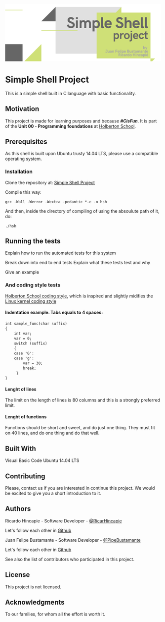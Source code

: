 ![](images/header_image.png)

# Simple Shell Project
 This is a simple shell built in C language with basic functionality. 

## Motivation
This project is made for learning purposes and because ***#CisFun***. 
It is part of the **Unit 00 - Programming foundations** at [Holberton School](https://www.holbertonschool.com/pathway_foundations).

## Prerequisites
As this shell is built upon Ubuntu trusty 14.04 LTS, please use a compatible operating system. 

### Installation

Clone the repository at: [Simple Shell Project](https://github.com/ricarhincapie/simple_shell.git)

Compile this way:

```
gcc -Wall -Werror -Wextra -pedantic *.c -o hsh
```

And then, inside the directory of compiling of using the absoulute path of it, do: 
```
./hsh
```

## Running the tests
Explain how to run the automated tests for this system

Break down into end to end tests
Explain what these tests test and why

Give an example

### And coding style tests
[Holberton School coding style](https://github.com/holbertonschool/Betty/wiki), which is inspired and slightly midifies the [Linux kernel coding style](https://git.kernel.org/pub/scm/linux/kernel/git/torvalds/linux.git/plain/Documentation/process/coding-style.rst)

#### Indentation example. Tabs equals to 4 spaces:
```
int sample_func(char suffix)
{
    int var;
    var = 0;
    switch (suffix)
    {
    case 'G':
    case 'g':
        var = 30;
        break;
     }
}
```
#### Lenght of lines
The limit on the length of lines is 80 columns and this is a strongly preferred limit.

#### Lenght of functions
Functions should be short and sweet, and do just one thing.
They must fit on 40 lines, and do one thing and do that well.

## Built With
Visual Basic Code
Ubuntu 14.04 LTS


## Contributing
Please, contact us if you are interested in continue this project. We would be excited to give you a short introduction to it. 


## Authors
Ricardo Hincapie - Software Developer - [@RicarHincapie](https://www.linkedin.com/in/ricardohincapie/)

Let's follow each other in [Github](https://github.com/ricarhincapie)

Juan Felipe Bustamante - Software Developer - [@PipeBustamante](https://www.linkedin.com/in/pipebustamantem/)

Let's follow each other in [Github](https://github.com/jfbm74)

See also the list of contributors who participated in this project.

## License
This project is not licensed.

## Acknowledgments
To our families, for whom all the effort is worth it.
